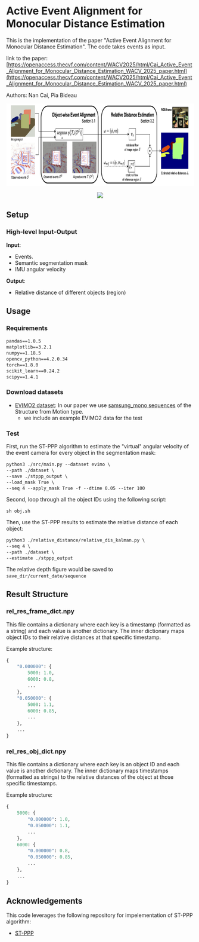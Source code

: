 # Active Event Alignment for Monocular Distance Estimation

This is the implementation of the paper "Active Event Alignment for Monocular Distance Estimation". The code takes events as input. 

link to the paper: [https://openaccess.thecvf.com/content/WACV2025/html/Cai_Active_Event_Alignment_for_Monocular_Distance_Estimation_WACV_2025_paper.html](https://openaccess.thecvf.com/content/WACV2025/html/Cai_Active_Event_Alignment_for_Monocular_Distance_Estimation_WACV_2025_paper.html)

Authors: Nan Cai, Pia Bideau

<p align="center">
  <img height="220" src="/imgs/wacv-overview.png">
</p>


<p align="center">
  <img height="450" src="/imgs/result_EVIMO2sfm.gif">
</p>


## Setup

### High-level Input-Output


**Input**:
- Events.
- Semantic segmentation mask
- IMU angular velocity

**Output**:
- Relative distance of different objects (region)

## Usage

### Requirements
    pandas==1.0.5
    matplotlib==3.2.1
    numpy==1.18.5
    opencv_python==4.2.0.34
    torch==1.8.0
    scikit_learn==0.24.2
    scipy==1.4.1

### Download datasets
- [EVIMO2 dataset](https://better-flow.github.io/evimo/download_evimo_2.html): In our paper we use [samsung_mono sequences](https://obj.umiacs.umd.edu/evimo2v2npz/npz_samsung_mono_sfm.tar.gz) of the Structure from Motion type.
  - we include an example EVIMO2 data for the test


### Test
First, run the ST-PPP algorithm to estimate the "virtual" angular velocity of the event camera for every object in the segmentation mask:

<!-- say global and object alignment -->

    python3 ./src/main.py --dataset evimo \
    --path ./dataset \
    --save ./stppp_output \
    --load_mask True \
    --seq 4 --apply_mask True -f --dtime 0.05 --iter 100


Second, loop through all the object IDs using the following script:

    sh obj.sh




Then, use the ST-PPP results to estimate the relative distance of each object:

    python3 ./relative_distance/relative_dis_kalman.py \
    --seq 4 \
    --path ./dataset \
    --estimate ./stppp_output


 The relative depth figure would be saved to ```save_dir/current_date/sequence```


## Result Structure 

### rel_res_frame_dict.npy
This file contains a dictionary where each key is a timestamp (formatted as a string) and each value is another dictionary. The inner dictionary maps object IDs to their relative distances at that specific timestamp.

Example structure:
```python
{
    "0.000000": {
        5000: 1.0,
        6000: 0.8,
        ...
    },
    "0.050000": {
        5000: 1.1,
        6000: 0.85,
        ...
    },
    ...
}
```

### rel_res_obj_dict.npy
This file contains a dictionary where each key is an object ID and each value is another dictionary. The inner dictionary maps timestamps (formatted as strings) to the relative distances of the object at those specific timestamps.

Example structure:
```python
{
    5000: {
        "0.000000": 1.0,
        "0.050000": 1.1,
        ...
    },
    6000: {
        "0.000000": 0.8,
        "0.050000": 0.85,
        ...
    },
    ...
}
```


## Acknowledgements

This code leverages the following repository for impelementation of ST-PPP algorithm:
- [ST-PPP](https://github.com/pbideau/Event-ST-PPP)




